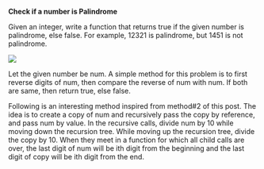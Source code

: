 **Check if a number is Palindrome**

Given an integer, write a function that returns true if the given number is palindrome, else false. For example, 12321 is palindrome, but 1451 is not palindrome.

<img src="https://www.geeksforgeeks.org/wp-content/uploads/check-if-a-number-is-palindrome-1.png"/>

Let the given number be num. A simple method for this problem is to first reverse digits of num, then compare the reverse of num with num. If both are same, then return true, else false.

Following is an interesting method inspired from method#2 of this post. The idea is to create a copy of num and recursively pass the copy by reference, and pass num by value. In the recursive calls, divide num by 10 while moving down the recursion tree. While moving up the recursion tree, divide the copy by 10. When they meet in a function for which all child calls are over, the last digit of num will be ith digit from the beginning and the last digit of copy will be ith digit from the end.